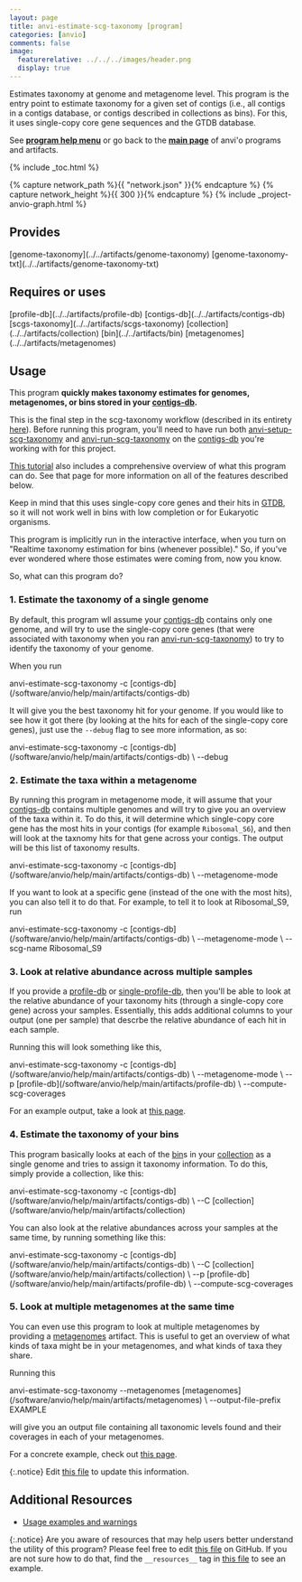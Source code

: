 ```yaml
---
layout: page
title: anvi-estimate-scg-taxonomy [program]
categories: [anvio]
comments: false
image:
  featurerelative: ../../../images/header.png
  display: true
---
```


Estimates taxonomy at genome and metagenome level. This program is the entry point to estimate taxonomy for a given set of contigs (i.e., all contigs in a contigs database, or contigs described in collections as bins). For this, it uses single-copy core gene sequences and the GTDB database.

See **[program help menu](../../../vignette#anvi-estimate-scg-taxonomy)** or go back to the **[main page](../../)** of anvi'o programs and artifacts.


{% include _toc.html %}
<div id="svg" class="subnetwork"></div>
{% capture network_path %}{{ "network.json" }}{% endcapture %}
{% capture network_height %}{{ 300 }}{% endcapture %}
{% include _project-anvio-graph.html %}


## Provides

<p style="text-align: left" markdown="1"><span class="artifact-p">[genome-taxonomy](../../artifacts/genome-taxonomy)</span> <span class="artifact-p">[genome-taxonomy-txt](../../artifacts/genome-taxonomy-txt)</span></p>

## Requires or uses

<p style="text-align: left" markdown="1"><span class="artifact-r">[profile-db](../../artifacts/profile-db)</span> <span class="artifact-r">[contigs-db](../../artifacts/contigs-db)</span> <span class="artifact-r">[scgs-taxonomy](../../artifacts/scgs-taxonomy)</span> <span class="artifact-r">[collection](../../artifacts/collection)</span> <span class="artifact-r">[bin](../../artifacts/bin)</span> <span class="artifact-r">[metagenomes](../../artifacts/metagenomes)</span></p>

## Usage


This program **quickly makes taxonomy estimates for genomes, metagenomes, or bins stored in your <span class="artifact-n">[contigs-db](/software/anvio/help/main/artifacts/contigs-db)</span>.**

This is the final step in the scg-taxonomy workflow (described in its entirety [here](http://merenlab.org/2019/10/08/anvio-scg-taxonomy/)). Before running this program, you'll need to have run both <span class="artifact-n">[anvi-setup-scg-taxonomy](/software/anvio/help/main/programs/anvi-setup-scg-taxonomy)</span> and <span class="artifact-n">[anvi-run-scg-taxonomy](/software/anvio/help/main/programs/anvi-run-scg-taxonomy)</span> on the <span class="artifact-n">[contigs-db](/software/anvio/help/main/artifacts/contigs-db)</span> you're working with for this project. 

[This tutorial](http://merenlab.org/2019/10/08/anvio-scg-taxonomy/#estimating-taxonomy-in-the-terminal) also includes a comprehensive overview of what this program can do. See that page for more information on all of the features described below. 

Keep in mind that this uses single-copy core genes and their hits in  [GTDB](https://gtdb.ecogenomic.org/), so it will not work well in bins with low completion or for Eukaryotic organisms. 

This program is implicitly run in the interactive interface, when you turn on "Realtime taxonomy estimation for bins (whenever possible)." So, if you've ever wondered where those estimates were coming from, now you know. 

So, what can this program do?

### 1. Estimate the taxonomy of a single genome

By default, this program wll assume your <span class="artifact-n">[contigs-db](/software/anvio/help/main/artifacts/contigs-db)</span> contains only one genome, and will try to use the single-copy core genes (that were associated with taxonomy when you ran <span class="artifact-n">[anvi-run-scg-taxonomy](/software/anvio/help/main/programs/anvi-run-scg-taxonomy)</span>) to try to identify the taxonomy of your genome. 

When you run 

<div class="codeblock" markdown="1">
anvi&#45;estimate&#45;scg&#45;taxonomy &#45;c <span class="artifact&#45;n">[contigs&#45;db](/software/anvio/help/main/artifacts/contigs&#45;db)</span>
</div>

It will give you the best taxonomy hit for your genome. If you would like to see how it got there (by looking at the hits for each of the single-copy core genes), just use the `--debug` flag to see more information, as so: 

<div class="codeblock" markdown="1">
anvi&#45;estimate&#45;scg&#45;taxonomy &#45;c <span class="artifact&#45;n">[contigs&#45;db](/software/anvio/help/main/artifacts/contigs&#45;db)</span> \
                           &#45;&#45;debug 
</div>

### 2. Estimate the taxa within a metagenome 

By running this program in metagenome mode, it will assume that your <span class="artifact-n">[contigs-db](/software/anvio/help/main/artifacts/contigs-db)</span> contains multiple genomes and will try to give you an overview of the taxa within it. To do this, it will determine which single-copy core gene has the most hits in your contigs (for example `Ribosomal_S6`), and then will look at the taxnomy hits for that gene across your contigs. The output will be this list of taxonomy results. 

<div class="codeblock" markdown="1">
anvi&#45;estimate&#45;scg&#45;taxonomy &#45;c <span class="artifact&#45;n">[contigs&#45;db](/software/anvio/help/main/artifacts/contigs&#45;db)</span> \
                           &#45;&#45;metagenome&#45;mode 
</div>

If you want to look at a specific gene (instead of the one with the most hits), you can also tell it to do that. For example, to tell it to look at Ribosomal_S9, run

<div class="codeblock" markdown="1">
anvi&#45;estimate&#45;scg&#45;taxonomy &#45;c <span class="artifact&#45;n">[contigs&#45;db](/software/anvio/help/main/artifacts/contigs&#45;db)</span> \
                           &#45;&#45;metagenome&#45;mode  \
                           &#45;&#45;scg&#45;name Ribosomal_S9
</div>

### 3. Look at relative abundance across multiple samples 

If you provide a <span class="artifact-n">[profile-db](/software/anvio/help/main/artifacts/profile-db)</span> or <span class="artifact-n">[single-profile-db](/software/anvio/help/main/artifacts/single-profile-db)</span>, then you'll be able to look at the relative abundance of your taxonomy hits (through a single-copy core gene) across your samples. Essentially, this adds additional columns to your output (one per sample) that descrbe the relative abundance of each hit in each sample. 

Running this will look something like this, 
<div class="codeblock" markdown="1">
anvi&#45;estimate&#45;scg&#45;taxonomy &#45;c <span class="artifact&#45;n">[contigs&#45;db](/software/anvio/help/main/artifacts/contigs&#45;db)</span> \
                           &#45;&#45;metagenome&#45;mode  \
                           &#45;&#45;p <span class="artifact&#45;n">[profile&#45;db](/software/anvio/help/main/artifacts/profile&#45;db)</span> \
                           &#45;&#45;compute&#45;scg&#45;coverages
</div>

For an example output, take a look at [this page](http://merenlab.org/2019/10/08/anvio-scg-taxonomy/#contigs-db--profile-db).

### 4. Estimate the taxonomy of your bins 

This program basically looks at each of the <span class="artifact-n">[bin](/software/anvio/help/main/artifacts/bin)</span>s in your <span class="artifact-n">[collection](/software/anvio/help/main/artifacts/collection)</span> as a single genome and tries to assign it taxonomy information. To do this, simply provide a collection, like this:

<div class="codeblock" markdown="1">
anvi&#45;estimate&#45;scg&#45;taxonomy &#45;c <span class="artifact&#45;n">[contigs&#45;db](/software/anvio/help/main/artifacts/contigs&#45;db)</span> \
                           &#45;&#45;C <span class="artifact&#45;n">[collection](/software/anvio/help/main/artifacts/collection)</span>
</div>

You can also look at the relative abundances across your samples at the same time, by running something like this: 

<div class="codeblock" markdown="1">
anvi&#45;estimate&#45;scg&#45;taxonomy &#45;c <span class="artifact&#45;n">[contigs&#45;db](/software/anvio/help/main/artifacts/contigs&#45;db)</span> \
                           &#45;&#45;C <span class="artifact&#45;n">[collection](/software/anvio/help/main/artifacts/collection)</span>  \
                           &#45;&#45;p <span class="artifact&#45;n">[profile&#45;db](/software/anvio/help/main/artifacts/profile&#45;db)</span> \
                           &#45;&#45;compute&#45;scg&#45;coverages
</div>

### 5. Look at multiple metagenomes at the same time

You can even use this program to look at multiple metagenomes by providing a <span class="artifact-n">[metagenomes](/software/anvio/help/main/artifacts/metagenomes)</span> artifact. This is useful to get an overview of what kinds of taxa might be in your metagenomes, and what kinds of taxa they share. 

Running this

<div class="codeblock" markdown="1">
anvi&#45;estimate&#45;scg&#45;taxonomy &#45;&#45;metagenomes <span class="artifact&#45;n">[metagenomes](/software/anvio/help/main/artifacts/metagenomes)</span> \
                           &#45;&#45;output&#45;file&#45;prefix EXAMPLE
</div>

will give you an output file containing all taxonomic levels found and their coverages in each of your metagenomes. 

For a concrete example, check out [this page](http://merenlab.org/2019/10/08/anvio-scg-taxonomy/#many-contigs-dbs-for-many-metagenomes). 


{:.notice}
Edit [this file](https://github.com/merenlab/anvio/tree/master/anvio/docs/programs/anvi-estimate-scg-taxonomy.md) to update this information.


## Additional Resources


* [Usage examples and warnings](http://merenlab.org/scg-taxonomy)


{:.notice}
Are you aware of resources that may help users better understand the utility of this program? Please feel free to edit [this file](https://github.com/merenlab/anvio/tree/master/bin/anvi-estimate-scg-taxonomy) on GitHub. If you are not sure how to do that, find the `__resources__` tag in [this file](https://github.com/merenlab/anvio/blob/master/bin/anvi-interactive) to see an example.
